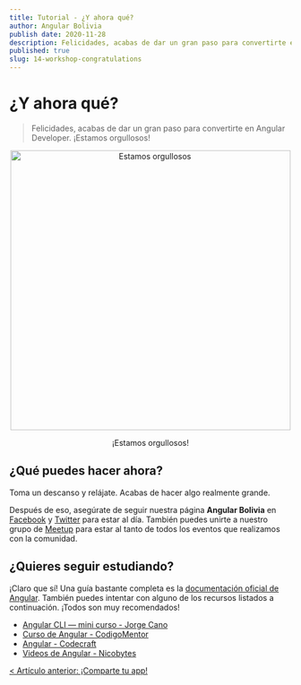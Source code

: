 ```yaml
---
title: Tutorial - ¿Y ahora qué?
author: Angular Bolivia
publish date: 2020-11-28
description: Felicidades, acabas de dar un gran paso para convertirte en Angular Developer. ¡Estamos orgullosos!
published: true
slug: 14-workshop-congratulations
---
```


# ¿Y ahora qué?

> Felicidades, acabas de dar un gran paso para convertirte en Angular Developer. ¡Estamos orgullosos!

<div align="center">
  <img src="https://media.giphy.com/media/xT8qBepJQzUjXpeWU8/giphy.gif" alt="Estamos orgullosos" style="width: 500px;">
  <p>
    ¡Estamos orgullosos!
  </p>
</div>

## ¿Qué puedes hacer ahora?

Toma un descanso y relájate. Acabas de hacer algo realmente grande.

Después de eso, asegúrate de seguir nuestra página **Angular Bolivia** en <a href="https://www.facebook.com/angular.bolivia" target="_blank" rel="noopener noreferrer">Facebook</a> y <a href="https://twitter.com/angularBolivia" target="_blank" rel="noopener noreferrer">Twitter</a> para estar al día. También puedes unirte a nuestro grupo de <a href="https://www.meetup.com/es/Angular-Bolivia/" target="_blank" rel="noopener noreferrer">Meetup</a> para estar al tanto de todos los eventos que realizamos con la comunidad.

## ¿Quieres seguir estudiando?

¡Claro que sí! Una guía bastante completa es la <a href="https://angular.io/start" target="_blank" rel="noopener noreferrer">documentación oficial de Angular</a>. También puedes intentar con alguno de los recursos listados a continuación. ¡Todos son muy recomendados!

- <a href="https://medium.com/@jorgeucano/angular-cli-mini-curso-9f8b00543f1b" target="_blank" rel="noopener noreferrer">Angular CLI — mini curso - Jorge Cano</a>
- <a href="https://www.youtube.com/playlist?list=PLK7sa90aSLe7RW_7qotGlmBxMtm-jajCG" target="_blank" rel="noopener noreferrer">Curso de Angular - CodigoMentor</a>
- <a href="https://codecraft.tv/courses/angular/" target="_blank" rel="noopener noreferrer">Angular - Codecraft</a>
- <a href="https://www.youtube.com/c/nicobytes/" target="_blank" rel="noopener noreferrer">Videos de Angular - Nicobytes</a>

[< Artículo anterior: ¡Comparte tu app!](/blog/13-workshop-share)
